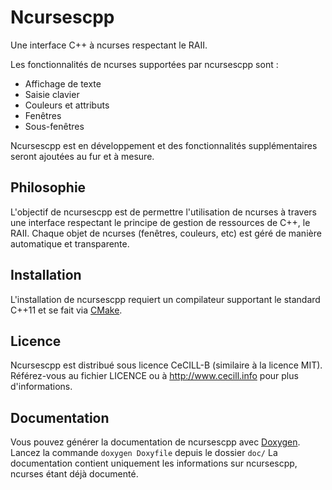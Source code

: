# Ncursescpp

Une interface C++ à ncurses respectant le RAII.

Les fonctionnalités de ncurses supportées par ncursescpp sont :

* Affichage de texte
* Saisie clavier
* Couleurs et attributs
* Fenêtres
* Sous-fenêtres

Ncursescpp est en développement et des fonctionnalités supplémentaires seront ajoutées au fur et à mesure.

## Philosophie

L'objectif de ncursescpp est de permettre l'utilisation de ncurses à travers une interface respectant le principe de gestion de ressources de C++, le RAII. Chaque objet de ncurses (fenêtres, couleurs, etc) est géré de manière automatique et transparente.

## Installation

L'installation de ncursescpp requiert un compilateur supportant le standard C++11 et se fait via [CMake](http://www.cmake.org).

## Licence

Ncursescpp est distribué sous licence CeCILL-B (similaire à la licence MIT). Référez-vous au fichier LICENCE ou à http://www.cecill.info pour plus d'informations.

## Documentation

Vous pouvez générer la documentation de ncursescpp avec [Doxygen](http://www.doxygen.org/index.html). Lancez la commande `doxygen Doxyfile` depuis le dossier `doc/` La documentation contient uniquement les informations sur ncursescpp, ncurses étant déjà documenté.
